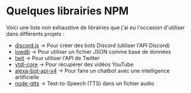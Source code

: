 # Quelques librairies NPM

Voici une liste non exhaustive de librairies que j'ai eu l'occasion d'utiliser dans différents projets :

- [discord.js](https://www.npmjs.com/package/discord.js) -> Pour créer des bots Discord (utiliser l'API Discord)
- [lowdb](https://www.npmjs.com/package/lowdb) -> Pour utiliser un fichier JSON comme base de données
- [twit](https://www.npmjs.com/package/twit) -> Pour utiliser l'API de Twitter
- [ytdl-core](https://www.npmjs.com/package/ytdl-core) -> Pour récupérer des vidéos YouTube
- [alexa-bot-api-v4](https://www.npmjs.com/package/alexa-bot-api-v4) -> Pour faire un chatbot avec une intelligence artificielle
- [node-gtts](https://www.npmjs.com/package/node-gtts) -> Text-to-Speech (TTS) dans un fichier audio